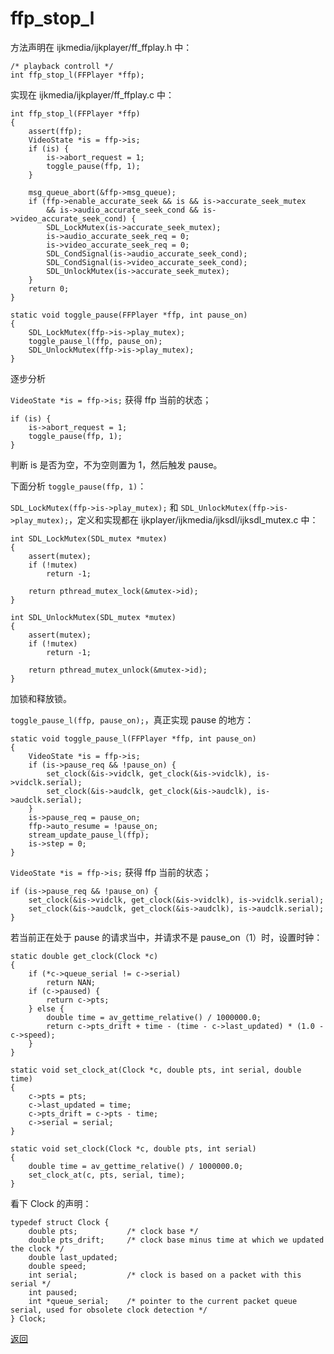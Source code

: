 # ffp\_stop\_l

方法声明在 ijkmedia/ijkplayer/ff_ffplay.h 中：

```
/* playback controll */
int ffp_stop_l(FFPlayer *ffp);
```

实现在 ijkmedia/ijkplayer/ff_ffplay.c 中：

```
int ffp_stop_l(FFPlayer *ffp)
{
    assert(ffp);
    VideoState *is = ffp->is;
    if (is) {
        is->abort_request = 1;
        toggle_pause(ffp, 1);
    }

    msg_queue_abort(&ffp->msg_queue);
    if (ffp->enable_accurate_seek && is && is->accurate_seek_mutex
        && is->audio_accurate_seek_cond && is->video_accurate_seek_cond) {
        SDL_LockMutex(is->accurate_seek_mutex);
        is->audio_accurate_seek_req = 0;
        is->video_accurate_seek_req = 0;
        SDL_CondSignal(is->audio_accurate_seek_cond);
        SDL_CondSignal(is->video_accurate_seek_cond);
        SDL_UnlockMutex(is->accurate_seek_mutex);
    }
    return 0;
}

static void toggle_pause(FFPlayer *ffp, int pause_on)
{
    SDL_LockMutex(ffp->is->play_mutex);
    toggle_pause_l(ffp, pause_on);
    SDL_UnlockMutex(ffp->is->play_mutex);
}
```

逐步分析

```VideoState *is = ffp->is;``` 获得 ffp 当前的状态；

```
if (is) {
    is->abort_request = 1;
    toggle_pause(ffp, 1);
}
```

判断 is 是否为空，不为空则置为 1，然后触发 pause。

下面分析 ```toggle_pause(ffp, 1)```：

```SDL_LockMutex(ffp->is->play_mutex);``` 和 ```SDL_UnlockMutex(ffp->is->play_mutex);```，定义和实现都在 ijkplayer/ijkmedia/ijksdl/ijksdl_mutex.c 中：

```
int SDL_LockMutex(SDL_mutex *mutex)
{
    assert(mutex);
    if (!mutex)
        return -1;

    return pthread_mutex_lock(&mutex->id);
}

int SDL_UnlockMutex(SDL_mutex *mutex)
{
    assert(mutex);
    if (!mutex)
        return -1;

    return pthread_mutex_unlock(&mutex->id);
}
```

加锁和释放锁。

```toggle_pause_l(ffp, pause_on);```，真正实现 pause 的地方：

```
static void toggle_pause_l(FFPlayer *ffp, int pause_on)
{
    VideoState *is = ffp->is;
    if (is->pause_req && !pause_on) {
        set_clock(&is->vidclk, get_clock(&is->vidclk), is->vidclk.serial);
        set_clock(&is->audclk, get_clock(&is->audclk), is->audclk.serial);
    }
    is->pause_req = pause_on;
    ffp->auto_resume = !pause_on;
    stream_update_pause_l(ffp);
    is->step = 0;
}
```

```VideoState *is = ffp->is;``` 获得 ffp 当前的状态；

```
if (is->pause_req && !pause_on) {
    set_clock(&is->vidclk, get_clock(&is->vidclk), is->vidclk.serial);
    set_clock(&is->audclk, get_clock(&is->audclk), is->audclk.serial);
}
```

若当前正在处于 pause 的请求当中，并请求不是 pause_on（1）时，设置时钟：

```
static double get_clock(Clock *c)
{
    if (*c->queue_serial != c->serial)
        return NAN;
    if (c->paused) {
        return c->pts;
    } else {
        double time = av_gettime_relative() / 1000000.0;
        return c->pts_drift + time - (time - c->last_updated) * (1.0 - c->speed);
    }
}

static void set_clock_at(Clock *c, double pts, int serial, double time)
{
    c->pts = pts;
    c->last_updated = time;
    c->pts_drift = c->pts - time;
    c->serial = serial;
}

static void set_clock(Clock *c, double pts, int serial)
{
    double time = av_gettime_relative() / 1000000.0;
    set_clock_at(c, pts, serial, time);
}
```

看下 Clock 的声明：

```
typedef struct Clock {
    double pts;           /* clock base */
    double pts_drift;     /* clock base minus time at which we updated the clock */
    double last_updated;
    double speed;
    int serial;           /* clock is based on a packet with this serial */
    int paused;
    int *queue_serial;    /* pointer to the current packet queue serial, used for obsolete clock detection */
} Clock;
```


[返回](ijkmp_dec_ref_p.md)